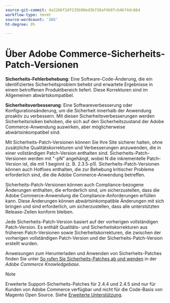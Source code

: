 ```yaml
---
source-git-commit: 4a2266f2df235b98ed3b738af4b97cb4b74dc664
workflow-type: tm+mt
source-wordcount: '265'
ht-degree: 0%

---
```

# Über Adobe Commerce-Sicherheits-Patch-Versionen

**Sicherheits-Fehlerbehebung**: Eine Software-Code-Änderung, die ein identifiziertes Sicherheitsproblem behebt und erwartete Ergebnisse in einem betroffenen Produktbereich liefert. Diese Korrekturen sind im Allgemeinen abwärtskompatibel.

**Sicherheitsverbesserung**: Eine Softwareverbesserung oder Konfigurationsänderung, um die Sicherheit innerhalb der Anwendung proaktiv zu verbessern. Mit diesen Sicherheitsverbesserungen werden Sicherheitsrisiken behoben, die sich auf den Sicherheitszustand der Adobe Commerce-Anwendung auswirken, aber möglicherweise abwärtsinkompatibel sind.

Mit Sicherheits-Patch-Versionen können Sie Ihre Site sicherer halten, ohne zusätzliche Qualitätskorrekturen und Verbesserungen anzuwenden, die in einer vollständigen Patch-Version enthalten sind. Sicherheits-Patch-Versionen werden mit &quot;-pN“ angehängt, wobei N die inkrementelle Patch-Version ist, die mit 1 beginnt (z. B. 2.3.5-p1). Sicherheits-Patch-Versionen können auch Hotfixes enthalten, die zur Behebung kritischer Probleme erforderlich sind, die die Adobe Commerce-Anwendung betreffen.

Sicherheits-Patch-Versionen können auch Compliance-bezogene Änderungen enthalten, die erforderlich sind, um sicherzustellen, dass die Adobe Commerce-Anwendung die Compliance-Anforderungen erfüllen kann. Diese Änderungen können abwärtsinkompatible Änderungen mit sich bringen und sind erforderlich, um sicherzustellen, dass alle unterstützten Release-Zeilen konform bleiben.

Jede Sicherheits-Patch-Version basiert auf der vorherigen vollständigen Patch-Version. Es enthält Qualitäts- und Sicherheitskorrekturen aus früheren Patch-Versionen sowie Sicherheitskorrekturen, die zwischen der vorherigen vollständigen Patch-Version und der Sicherheits-Patch-Version erstellt wurden.

Anweisungen zum Herunterladen und Anwenden von Sicherheits-Patches finden Sie unter [So rufen Sie Sicherheits-Patches ab und wenden](https://experienceleague.adobe.com/de/docs/commerce-knowledge-base/kb/how-to/how-to-obtain-and-apply-security-patches) in der _Adobe Commerce Knowledgebase_.

>[!NOTE]
>
>Erweiterte Support-Sicherheits-Patches für 2.4.4 und 2.4.5 sind nur für Kunden von Adobe Commerce verfügbar und nicht für die Code-Basis von Magento Open Source. Siehe [Erweiterte Unterstützung](https://experienceleague.adobe.com/de/docs/commerce-operations/release/planning/lifecycle-policy#extended-support).
